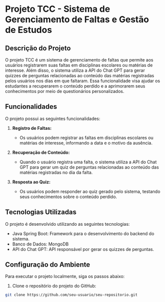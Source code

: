 # Projeto TCC - Sistema de Gerenciamento de Faltas e Gestão de Estudos

## Descrição do Projeto

O projeto TCC é um sistema de gerenciamento de faltas que permite aos usuários registrarem suas faltas em disciplinas escolares ou matérias de interesse. Além disso, o sistema utiliza a API do Chat GPT para gerar quizzes de perguntas relacionadas ao conteúdo das matérias registradas pelos usuários nos dias em que faltaram. Essa funcionalidade visa ajudar os estudantes a recuperarem o conteúdo perdido e a aprimorarem seus conhecimentos por meio de questionários personalizados.

## Funcionalidades

O projeto possui as seguintes funcionalidades:

1. **Registro de Faltas:**
   - Os usuários podem registrar as faltas em disciplinas escolares ou matérias de interesse, informando a data e o motivo da ausência.

2. **Recuperação de Conteúdo:**
   - Quando o usuário registra uma falta, o sistema utiliza a API do Chat GPT para gerar um quiz de perguntas relacionadas ao conteúdo das matérias registradas no dia da falta.

3. **Resposta ao Quiz:**
   - Os usuários podem responder ao quiz gerado pelo sistema, testando seus conhecimentos sobre o conteúdo perdido.

## Tecnologias Utilizadas

O projeto é desenvolvido utilizando as seguintes tecnologias:

- Java Spring Boot: Framework para o desenvolvimento do backend do sistema.
- Banco de Dados: MongoDB
- API do Chat GPT: API responsável por gerar os quizzes de perguntas.

## Configuração do Ambiente

Para executar o projeto localmente, siga os passos abaixo:

1. Clone o repositório do projeto do GitHub:

```bash
git clone https://github.com/seu-usuario/seu-repositorio.git
